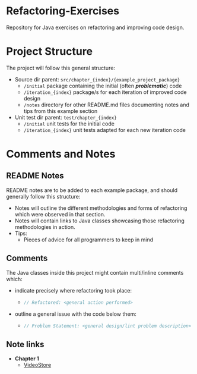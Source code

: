# Refactoring-Exercises

Repository for Java exercises on refactoring and improving code design.

# Project Structure

The project will follow this general structure:

- Source dir parent: `src/chapter_{index}/{example_project_package}`
    - `/initial` package containing the initial (often ***problematic***) code
    - `/iteration_{index}` package/s for each iteration of improved code design
    - `/notes` directory for other README.md files documenting notes and tips from this example section
- Unit test dir parent: `test/chapter_{index}`
    - `/initial` unit tests for the initial code
    - `/iteration_{index}` unit tests adapted for each new iteration code

# Comments and Notes

## README Notes

README notes are to be added to each example package, and should generally follow this structure:

- Notes will outline the different methodologies and forms of refactoring which were observed in that section.
- Notes will contain links to Java classes showcasing those refactoring methodologies in action.
- Tips:
    - Pieces of advice for all programmers to keep in mind

## Comments

The Java classes inside this project might contain multi/inline comments which:

- indicate precisely where refactoring took place:
    - ```java
      // Refactored: <general action performed>
      ```
- outline a general issue with the code below them:
    - ```java
      // Problem Statement: <general design/lint problem description>
      ``` 

## Note links

- **Chapter 1**
    - [VideoStore](src/chapter_1/VideoStore/notes/README.md)
